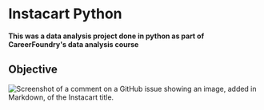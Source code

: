 # Instacart Python
**This was a data analysis project done in python as part of CareerFoundry's data analysis course**

## Objective
![Screenshot of a comment on a GitHub issue showing an image, added in Markdown, of the Instacart title.](https://images.search.yahoo.com/search/images;_ylt=AwrFE86WVI1k9.MZsGRXNyoA;_ylu=Y29sbwNiZjEEcG9zAzEEdnRpZANMT0NVSTA1OENfMQRzZWMDcGl2cw--?p=instacart&fr2=piv-web&type=E210US105G0&fr=mcafee#id=1&iurl=https%3A%2F%2Fmma.prnewswire.com%2Fmedia%2F513450%2FInstacart_Logo.jpg%3Fp%3Dfacebook&action=click)

